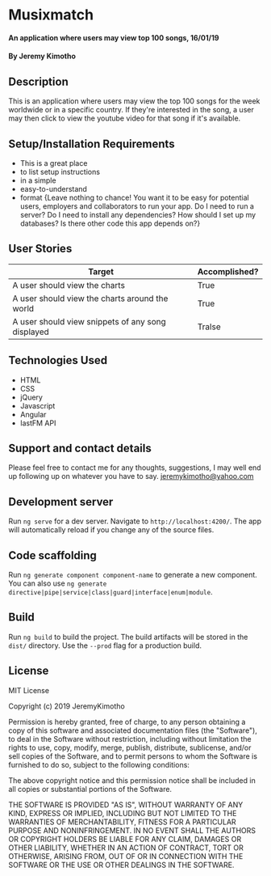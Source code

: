 # Musixmatch
#### An application where users may view top 100 songs, 16/01/19
#### By **Jeremy Kimotho**
## Description
This is an application where users may view the top 100 songs for the week worldwide or in a specific country. If they're interested in the song, a user may then click to view the youtube video for that song if it's available.
## Setup/Installation Requirements
* This is a great place
* to list setup instructions
* in a simple
* easy-to-understand
* format
{Leave nothing to chance! You want it to be easy for potential users, employers and collaborators to run your app. Do I need to run a server? Do I need to install any dependencies? How should I set up my databases? Is there other code this app depends on?}
## User Stories 
| Target | Accomplished? |
| --- | --- |
| A user should view the charts | True |
| A user should view the charts around the world| True |
| A user should view snippets of any song displayed | Tralse |
## Technologies Used
* HTML
* CSS
* jQuery
* Javascript
* Angular
* lastFM API
## Support and contact details
Please feel free to contact me for any thoughts, suggestions, I may well end up following up on whatever you have to say. jeremykimotho@yahoo.com
## Development server
Run `ng serve` for a dev server. Navigate to `http://localhost:4200/`. The app will automatically reload if you change any of the source files.
## Code scaffolding
Run `ng generate component component-name` to generate a new component. You can also use `ng generate directive|pipe|service|class|guard|interface|enum|module`.
## Build
Run `ng build` to build the project. The build artifacts will be stored in the `dist/` directory. Use the `--prod` flag for a production build.
## License
MIT License

Copyright (c) 2019 JeremyKimotho

Permission is hereby granted, free of charge, to any person obtaining a copy of this software and associated documentation files (the "Software"), to deal in the Software without restriction, including without limitation the rights to use, copy, modify, merge, publish, distribute, sublicense, and/or sell copies of the Software, and to permit persons to whom the Software is furnished to do so, subject to the following conditions:

The above copyright notice and this permission notice shall be included in all copies or substantial portions of the Software.

THE SOFTWARE IS PROVIDED "AS IS", WITHOUT WARRANTY OF ANY KIND, EXPRESS OR IMPLIED, INCLUDING BUT NOT LIMITED TO THE WARRANTIES OF MERCHANTABILITY, FITNESS FOR A PARTICULAR PURPOSE AND NONINFRINGEMENT. IN NO EVENT SHALL THE AUTHORS OR COPYRIGHT HOLDERS BE LIABLE FOR ANY CLAIM, DAMAGES OR OTHER LIABILITY, WHETHER IN AN ACTION OF CONTRACT, TORT OR OTHERWISE, ARISING FROM, OUT OF OR IN CONNECTION WITH THE SOFTWARE OR THE USE OR OTHER DEALINGS IN THE SOFTWARE.

